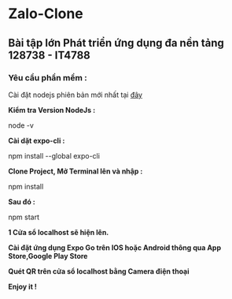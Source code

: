 # Zalo-Clone

## Bài tập lớn Phát triển ứng dụng đa nền tảng  128738 - IT4788

  ### Yêu cầu phần mềm :
  
Cài đặt nodejs phiên bản mới nhất tại [đây](https://nodejs.org/en/download/)

  **Kiểm tra Version NodeJs :**
  
  node -v
  
  **Cài dặt expo-cli :**
  
  npm install --global expo-cli
  
**Clone Project, Mở Terminal lên và nhập :**

  npm install
  
**Sau đó :**

  npm start
  
**1 Cửa sổ localhost sẽ hiện lên.**

**Cài đặt ứng dụng Expo Go trên IOS hoặc Android thông qua App Store,Google Play Store**

**Quét QR trên cửa sổ localhost bằng Camera điện thoại**

**Enjoy it !**
